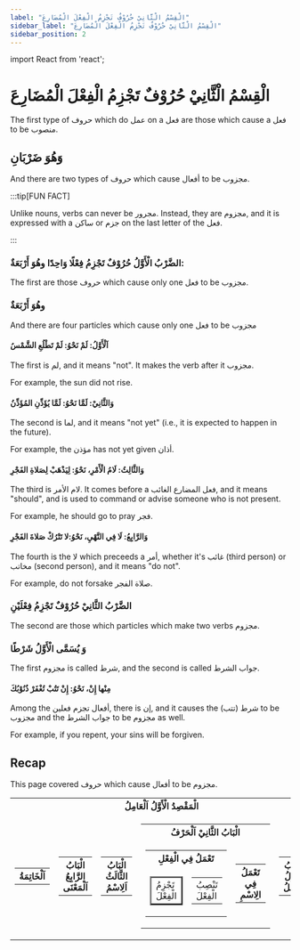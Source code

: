 ```yaml
---
label: "الْقِسْمُ الْثَّانِيْ حُرُوْفٌ تَجْزِمُ الْفِعْلَ الْمُضَارِعَ"
sidebar_label: "الْقِسْمُ الْثَّانِيْ حُرُوْفٌ تَجْزِمُ الْفِعْلَ الْمُضَارِعَ"
sidebar_position: 2
---
```


import React from 'react';

# الْقِسْمُ الْثَّانِيْ حُرُوْفٌ تَجْزِمُ الْفِعْلَ الْمُضَارِعَ

The first type of حروف which do عمل on a فعل  are those which cause a فعل to be منصوب.

## وَهُوَ ضَرْبَانِ

And there are two types of حروف which cause أفعال to be مجزوب.

:::tip[FUN FACT]

Unlike nouns, verbs can never be مجرور. Instead, they are مجزوم, and it is expressed with a ساكن or جزم on the last letter of the فعل.

:::


### الضَّرْبُ الْأَوَّلُ حُرُوْفٌ تَجْزِمُ فِعْلًا وَاحِدًا وهُوَ أَرْبَعَةٌ:

The first are those حروف which cause only one فعل to be مجزوب.

### وهُوَ أَرْبَعَةٌ

And there are four particles which cause only one فعل to be مجزوب

#### اَلْأَوَّلُ: لَمْ  نَحْوُ: لَمْ تَطْلُعِ الشَّمْسُ

The first is لم, and it means "not". It makes the verb after it مجزوب.

For example, the sun did not rise.

#### وَالثَّانِيْ: لَمَّا نَحْوُ: لَمَّا يُؤَذِّنِ المُؤَذِّنُ

The second is لما, and it means "not yet" (i.e., it is expected to happen in the future).

For example, the مؤذن has not yet given أذان.

#### وَالثَّالِثُ: لَامُ الْأَمْرِ، نَحْوُ: لِيَذْهَبْ لِصَلاةِ الفَجْرِ

The third is لام الأمر. It comes before a فعل المضارع الغائب, and it means "should", and is used to command or advise someone who is not present.

For example, he should go to pray فجر.

#### وَالرَّابِعُ: لَا فِي النَّهْيِ، نَحْوُ:لا تَتْرُكْ صَلاةَ الفَجْرِ

The fourth is the لا which preceeds a أمر, whether it's غائب (third person) or مخاتب (second person), and it means "do not".

For example, do not forsake صلاة الفجر.

### الضَّرْبُ الثَّانِيْ حُرُوْفٌ تَجْزِمُ فِعْلَيْنِ

The second are those which particles which make two verbs مجزوم.

### وَ يُسَمَّى الْأَوَّلُ شَرْطًا

The first مجزوم is called شرط, and the second is called جواب الشرط.

#### مِنْها إِنْ، نَحْوُ: إِنْ تَتُبْ تُغْفَرْ ذُنُوْبُكَ

Among the أفعال تجزم فعلين, there is إن, and it causes the شرط (تتب) to be مجزوب and the جواب الشرط to be مجزوم as well.

For example, if you repent, your sins will be forgiven.

## Recap

This page covered حروف which cause  أفعال to be مجزوم.

<table>
  <tr>
    <th colspan="5">الْمَقْصِدُ الْأَوَّلُ اَلْعَامِلُ</th>
  </tr>
  <tr>
    <td>
      <table>
        <tr>
          <th colspan="1">اَلْخَاتِمَةُ</th>
        </tr>
      </table>
    </td>
    <td>
      <table>
        <tr>
          <th colspan="1">الْبَابُ الرَّابِعُ اَلْمَعْنَى</th>
        </tr>
      </table>
    </td>
    <td>
      <table>
        <tr>
          <th colspan="1">الْبَابُ الثَّالَثُ اَلِاسْمُ</th>
        </tr>
      </table>
    </td>
    <td>
      <table>
        <tr>
          <th colspan="5">الْبَابُ الثَّانِيْ اَلْحَرْفُ</th>
        </tr>
        <tr>
          <td>
            <table>
              <tr>
                <th colspan="2">تَعْمَلُ فِي الْفِعْلِ</th>
              </tr>
              <tr>
                <td>
                  <table border="2">
                    <tr>
                      <td class="highlight">تَجْزِمُ الْفِعْلَ</td>
                    </tr>
                  </table>
                </td>
                <td>
                  <table>
                    <tr>
                      <td>تَنْصِبُ الْفِعْلَ</td>
                    </tr>
                  </table>
                </td>
              </tr>
            </table>
          </td>
          <td>
            <table>
              <tr>
                <th>تَعْمَلُ فِي الِاسْمِ</th>
              </tr>
            </table>
          </td>
        </tr>
      </table>
    </td>
    <td>
      <table>
        <tr>
          <th colspan="1">الْبَابُ الْأَوَّلُ اَلْفِعْلُ</th>
        </tr>
      </table>
    </td>
  </tr>
</table>
